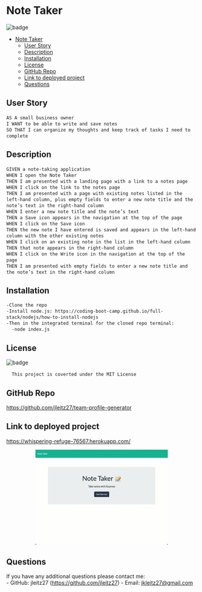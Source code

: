 # Note Taker 


  ![badge](https://img.shields.io/badge/license-MIT-blue)<br />

- [Note Taker](#note-taker)
  - [User Story](#user-story)
  - [Description](#description)
  - [Installation](#installation)
  - [License](#license)
  - [GitHub Repo](#github-repo)
  - [Link to deployed project](#link-to-deployed-project)
  - [Questions](#questions)

## User Story
    AS A small business owner
    I WANT to be able to write and save notes
    SO THAT I can organize my thoughts and keep track of tasks I need to complete

  ## Description
    GIVEN a note-taking application
    WHEN I open the Note Taker
    THEN I am presented with a landing page with a link to a notes page
    WHEN I click on the link to the notes page
    THEN I am presented with a page with existing notes listed in the left-hand column, plus empty fields to enter a new note title and the note’s text in the right-hand column
    WHEN I enter a new note title and the note’s text
    THEN a Save icon appears in the navigation at the top of the page
    WHEN I click on the Save icon
    THEN the new note I have entered is saved and appears in the left-hand column with the other existing notes
    WHEN I click on an existing note in the list in the left-hand column
    THEN that note appears in the right-hand column
    WHEN I click on the Write icon in the navigation at the top of the page
    THEN I am presented with empty fields to enter a new note title and the note’s text in the right-hand column

    
  ## Installation
    -Clone the repo
    -Install node.js: https://coding-boot-camp.github.io/full-stack/nodejs/how-to-install-nodejs
    -Then in the integrated terminal for the cloned repo terminal:
      -node index.js




  ## License
      
  ![badge](https://img.shields.io/badge/license-MIT-blue)<br />

      This project is coverted under the MIT License

  ## GitHub Repo
https://github.com/jleitz27/team-profile-generator 

  ## Link to deployed project
  https://whispering-refuge-76567.herokuapp.com/ 

<p align="center">
  <img src="./lib/images/site.gif" width="350"

</p>
  


  ## Questions

  If you have any additional questions please contact me: <br />
      - GitHub: jleitz27  (https://github.com/jleitz27)
      - Email:  jkleitz27@gmail.com